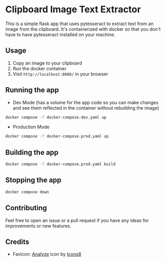 # Clipboard Image Text Extractor

This is a simple flask app that uses pytesseract to extract text from an image from the clipboard. It's containerized with docker so that you don't have to have pytesseract installed on your machine.

## Usage

1. Copy an image to your clipboard
2. Run the docker container
3. Visit `http://localhost:8080/` in your browser

## Running the app

- Dev Mode (has a volume for the app code so you can make changes and see them reflected in the container without rebuilding the image)

```bash
docker compose -f docker-compose.dev.yaml up
```

- Production Mode

```bash
docker compose -f docker-compose.prod.yaml up
```

## Building the app

```bash
docker compose -f docker-compose.prod.yaml build
```

## Stopping the app

```bash
docker compose down
```

## Contributing

Feel free to open an issue or a pull request if you have any ideas for improvements or new features.

## Credits

- Favicon: [Analyze](https://icons8.com/icon/7964/analyze) icon by [Icons8](https://icons8.com)
